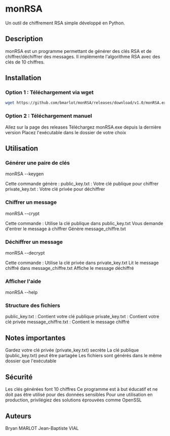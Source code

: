 # monRSA

Un outil de chiffrement RSA simple développé en Python.

## Description
monRSA est un programme permettant de générer des clés RSA et de chiffrer/déchiffrer des messages. Il implémente l'algorithme RSA avec des clés de 10 chiffres.

## Installation

### Option 1 : Téléchargement via wget
```bash
wget https://github.com/bmarlot/monRSA/releases/download/v1.0/monRSA.exe
```

### Option 2 : Téléchargement manuel
Allez sur la page des releases
Téléchargez monRSA.exe depuis la dernière version
Placez l'exécutable dans le dossier de votre choix

## Utilisation

### Générer une paire de clés

monRSA --keygen

Cette commande génère :
public_key.txt : Votre clé publique pour chiffrer
private_key.txt : Votre clé privée pour déchiffrer

### Chiffrer un message

monRSA --crypt

Cette commande :
Utilise la clé publique dans public_key.txt
Vous demande d'entrer le message à chiffrer
Génère message_chiffre.txt

### Déchiffrer un message

monRSA --decrypt

Cette commande :
Utilise la clé privée dans private_key.txt
Lit le message chiffré dans message_chiffre.txt
Affiche le message déchiffré

### Afficher l'aide

monRSA --help

### Structure des fichiers
public_key.txt : Contient votre clé publique
private_key.txt : Contient votre clé privée
message_chiffre.txt : Contient le message chiffré

## Notes importantes

Gardez votre clé privée (private_key.txt) secrète
La clé publique (public_key.txt) peut être partagée
Les fichiers sont générés dans le même dossier que l'exécutable

## Sécurité

Les clés générées font 10 chiffres
Ce programme est à but éducatif et ne doit pas être utilisé pour des données sensibles
Pour une utilisation en production, privilégiez des solutions éprouvées comme OpenSSL

## Auteurs
Bryan MARLOT
Jean-Baptiste VIAL
